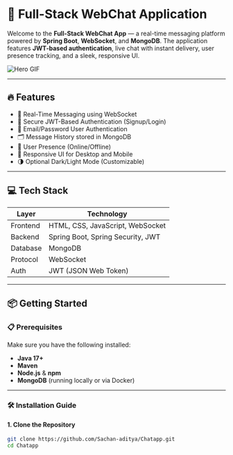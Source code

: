 # 🚀 Full-Stack WebChat Application

Welcome to the **Full-Stack WebChat App** — a real-time messaging platform powered by **Spring Boot**, **WebSocket**, and **MongoDB**. The application features **JWT-based authentication**, live chat with instant delivery, user presence tracking, and a sleek, responsive UI.

![Hero GIF](https://media3.giphy.com/media/v1.Y2lkPTc5MGI3NjExcm5qODkyeXB5bHkzNncyMmxxajdwcmhlZXg3YWNzOXdoanRudTUzaiZlcD12MV9pbnRlcm5hbF9naWZfYnlfaWQmY3Q9Zw/sOZPawnAZNqF2zBigN/giphy.gif)

---

## 🔥 Features

- 💬 Real-Time Messaging using WebSocket
- 🔐 Secure JWT-Based Authentication (Signup/Login)
- 📧 Email/Password User Authentication
- 🗂️ Message History stored in MongoDB
- 👀 User Presence (Online/Offline)
- 📱 Responsive UI for Desktop and Mobile
- 🌗 Optional Dark/Light Mode (Customizable)

---

## 💻 Tech Stack

| Layer      | Technology                     |
|------------|---------------------------------|
| Frontend   | HTML, CSS, JavaScript, WebSocket |
| Backend    | Spring Boot, Spring Security, JWT |
| Database   | MongoDB                         |
| Protocol   | WebSocket                       |
| Auth       | JWT (JSON Web Token)            |

---

## 📦 Getting Started

### 📋 Prerequisites

Make sure you have the following installed:

- **Java 17+**
- **Maven**
- **Node.js** & **npm**
- **MongoDB** (running locally or via Docker)

---

### 🛠 Installation Guide

#### 1. Clone the Repository

```bash
git clone https://github.com/Sachan-aditya/Chatapp.git
cd Chatapp
